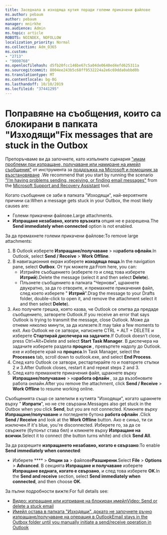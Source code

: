 ```yaml
---
title: Заседнала в изходяща кутия поради големи прикачени файлове
ms.author: pebaum
author: pebaum
manager: mnirkhe
ms.audience: Admin
ms.topic: article
ROBOTS: NOINDEX, NOFOLLOW
localization_priority: Normal
ms.collection: Adm_O365
ms.custom:
- "2713"
- "9000768"
ms.openlocfilehash: d5fb20fcc146be67c5a04de0640ed4efd625311a
ms.sourcegitcommit: 8004ee243b5c68ff9532224a2e6c69dda0abbd0b
ms.translationtype: MT
ms.contentlocale: bg-BG
ms.lasthandoff: 10/10/2019
ms.locfileid: "37441295"
---
```

# <a name="fix-messages-that-are-stuck-in-the-outbox"></a><span data-ttu-id="acd6d-102">Поправяне на съобщения, които са блокирани в папката "Изходящи"</span><span class="sxs-lookup"><span data-stu-id="acd6d-102">Fix messages that are stuck in the Outbox</span></span>

<span data-ttu-id="acd6d-103">Препоръчваме ви да започнете, като изпълните сценария ["имам проблеми при изпращане, получаване или намиране на имейл съобщения"](https://aka.ms/SaRA-OutlookSendReceive) от инструмента за [поддръжка на Microsoft и помощник за възстановяване](https://diagnostics.office.com/#/) .</span><span class="sxs-lookup"><span data-stu-id="acd6d-103">We recommend that you start by running the scenario ["I’m having problems sending, receiving, or finding email messages"](https://aka.ms/SaRA-OutlookSendReceive) from the [Microsoft Support and Recovery Assistant](https://diagnostics.office.com/#/) tool.</span></span>

<span data-ttu-id="acd6d-104">Когато съобщение се заби в папката "Изходящи", най-вероятните причини са:</span><span class="sxs-lookup"><span data-stu-id="acd6d-104">When a message gets stuck in your Outbox, the most likely causes are:</span></span>
- <span data-ttu-id="acd6d-105">Големи прикачени файлове.</span><span class="sxs-lookup"><span data-stu-id="acd6d-105">Large attachments.</span></span>
- <span data-ttu-id="acd6d-106">**Изпращане незабавно, когато връзката** опция не е разрешена.</span><span class="sxs-lookup"><span data-stu-id="acd6d-106">The **Send immediately when connected** option is not enabled.</span></span>

<span data-ttu-id="acd6d-107">За да премахнете големи прикачени файлове:</span><span class="sxs-lookup"><span data-stu-id="acd6d-107">To remove large attachments:</span></span> 

1. <span data-ttu-id="acd6d-108">В Outlook изберете **Изпращане/получаване** > на**работа офлайн**.</span><span class="sxs-lookup"><span data-stu-id="acd6d-108">In Outlook, select **Send / Receive** > **Work Offline**.</span></span> 
2. <span data-ttu-id="acd6d-109">В навигационния екран изберете **изходяща поща**.</span><span class="sxs-lookup"><span data-stu-id="acd6d-109">In the navigation pane, select **Outbox**.</span></span> <span data-ttu-id="acd6d-110">От тук можете да:</span><span class="sxs-lookup"><span data-stu-id="acd6d-110">From here, you can:</span></span> 
    - <span data-ttu-id="acd6d-111">Изтрийте съобщението (изберете го и след това изберете **Изтрий**).</span><span class="sxs-lookup"><span data-stu-id="acd6d-111">Delete the message (select it and then select **Delete**).</span></span>
    - <span data-ttu-id="acd6d-112">Плъзнете съобщението в папката "Чернови", щракнете двукратно, за да го отворите, и премахнете прикачения файл, след което изберете " **Изтрий**".</span><span class="sxs-lookup"><span data-stu-id="acd6d-112">Drag the message to your Drafts folder, double-click to open it, and remove the attachment select it and then select **Delete**).</span></span>
3. <span data-ttu-id="acd6d-113">Ако получите грешка, която казва, че Outlook се опитва да предаде съобщението, затворете Outlook.</span><span class="sxs-lookup"><span data-stu-id="acd6d-113">If you receive an error that says Outlook is trying to transmit the message, close Outlook.</span></span> <span data-ttu-id="acd6d-114">Може да отнеме няколко минути, за да излезете.</span><span class="sxs-lookup"><span data-stu-id="acd6d-114">It may take a few moments to exit.</span></span> <span data-ttu-id="acd6d-115">Ако Outlook не се затвори, натиснете CTRL + ALT + DELETE и изберете **Стартирай диспечера на задачите**.</span><span class="sxs-lookup"><span data-stu-id="acd6d-115">If Outlook doesn’t close, press Ctrl+Alt+Delete and select **Start Task Manager**.</span></span> <span data-ttu-id="acd6d-116">В диспечера на задачите изберете раздела **процеси** , превъртете надолу до Outlook. exe и изберете край на **процеса**.</span><span class="sxs-lookup"><span data-stu-id="acd6d-116">In Task Manager, select the **Processes** tab, scroll down to outlook.exe, and select **End Process**.</span></span>
4. <span data-ttu-id="acd6d-117">След като Outlook се затвори, рестартирайте го и повторете стъпки 2 и 3.</span><span class="sxs-lookup"><span data-stu-id="acd6d-117">After Outlook closes, restart it and repeat steps 2 and 3.</span></span> 
5. <span data-ttu-id="acd6d-118">След като премахнете прикачения файл, щракнете върху **Изпращане/получаване** > на**работа офлайн** , за да възобновите работа онлайн.</span><span class="sxs-lookup"><span data-stu-id="acd6d-118">After you remove the attachment, click **Send / Receive** > **Work Offline** to resume working online.</span></span> 

<span data-ttu-id="acd6d-119">Съобщенията също се залепили в кутията "Изходящи", когато щракнете върху " **Изпрати**", но не сте свързани.</span><span class="sxs-lookup"><span data-stu-id="acd6d-119">Messages also get stuck in the Outbox when you click **Send**, but you are not connected.</span></span> <span data-ttu-id="acd6d-120">Кликнете върху **Изпращане/получаване** и погледнете бутона **работа офлайн** .</span><span class="sxs-lookup"><span data-stu-id="acd6d-120">Click **Send / Receive** and look at the **Work Offline** button.</span></span> <span data-ttu-id="acd6d-121">Ако е синьо, ти си изключен.</span><span class="sxs-lookup"><span data-stu-id="acd6d-121">If it's blue, you're disconnected.</span></span> <span data-ttu-id="acd6d-122">Изберете го, за да се свържете (бутонът става бял) и кликнете върху **Изпращане на всички**.</span><span class="sxs-lookup"><span data-stu-id="acd6d-122">Select it to connect (the button turns white) and click **Send All**.</span></span>
 
<span data-ttu-id="acd6d-123">За да разрешите **изпращането незабавно, когато е свързано**:</span><span class="sxs-lookup"><span data-stu-id="acd6d-123">To enable **Send immediately when connected**:</span></span>
 
- <span data-ttu-id="acd6d-124">Изберете \*\*\*\* > **Опции за** >  файлове**Разширени**.</span><span class="sxs-lookup"><span data-stu-id="acd6d-124">Select **File** > **Options** >  **Advanced**.</span></span>
<span data-ttu-id="acd6d-125">В секцията **Изпращане и получаване** изберете **Изпращане веднага, когато е свързано**, и след това изберете **OK**.</span><span class="sxs-lookup"><span data-stu-id="acd6d-125">In the **Send and receive** section, select **Send immediately when connected**, and then choose **OK**.</span></span>
 
<span data-ttu-id="acd6d-126">За пълни подробности вижте:</span><span class="sxs-lookup"><span data-stu-id="acd6d-126">For full details see:</span></span>
- [<span data-ttu-id="acd6d-127">Видео: изпращане или изтриване на блокиран имейл</span><span class="sxs-lookup"><span data-stu-id="acd6d-127">Video: Send or delete a stuck email</span></span>](https://support.office.com/article/Video-Send-or-delete-an-email-stuck-in-your-outbox-26d5d34a-4e5f-444a-a9e8-44db04a94dec) 
- [<span data-ttu-id="acd6d-128">Имейл остава в папката "Изходящи", докато не започнете ръчно изпращане/получаване на операция в Outlook</span><span class="sxs-lookup"><span data-stu-id="acd6d-128">Email stays in the Outbox folder until you manually initiate a send/receive operation in Outlook</span></span>](https://support.microsoft.com/help/2797572/email-stays-in-the-outbox-folder-until-you-manually-initiate-a-send-re)
